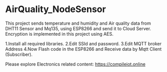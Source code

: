 # AirQuality_NodeSensor
This project sends temperature and humidity and Air quality data from DHT11 Sensor and Mq135, using ESP8266 and send it to Cloud Server. Encryption is implemented in this project using AES. 

1.Install all required libraries.
2.Edit SSId and password.
3.Edit MQTT broker Address
4.Now Flash code in the ESP8266 and Receive data by Mqtt Client (Subscriber).

Please explore Electronics related content: https://compileiot.online
